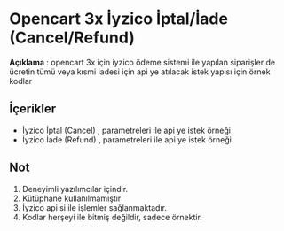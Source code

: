 # Opencart 3x İyzico İptal/İade (Cancel/Refund)
**Açıklama** : opencart 3x için iyzico ödeme sistemi ile yapılan siparişler de ücretin tümü veya kısmi iadesi için api ye atılacak istek yapısı için örnek kodlar


## İçerikler 
 - İyzico İptal (Cancel) , parametreleri ile api ye istek örneği
 - İyzico İade (Refund)  , parametreleri ile api ye istek örneği


## Not

1. Deneyimli yazılımcılar içindir.
2. Kütüphane kullanılmamıştır
3. İyzico api si ile işlemler sağlanmaktadır.
4. Kodlar herşeyi ile bitmiş değildir, sadece örnektir.




